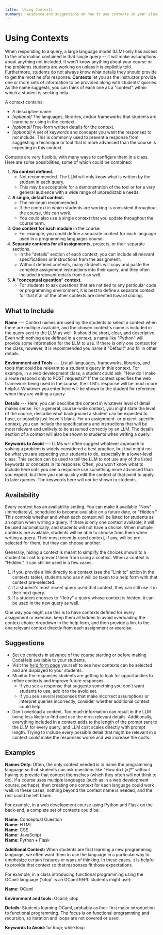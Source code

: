 ```yaml
---
title:  Using Contexts
summary:  Guidance and suggestions on how to use contexts in your class.
---
```


# Using Contexts

When responding to a query, a large language model (LLM) only has access to the information contained in that single query -- it will make assumptions about anything not included.
It won't know anything about your course or the problems students are working on unless it is explicitly told.
Furthermore, students do not always know what details they should provide to get the most helpful response.
**Contexts** let you as the instructor provide one or more sets of information to be provided along with students' queries.
As the name suggests, you can think of each one as a "context" within which a student is seeking help.

A context contains:
- A descriptive name
- *[optional]* The languages, libraries, and/or frameworks that students are learning or using in the context.
- *[optional]* Free-form written details for the context.
- *[optional]* A set of keywords and concepts you want the responses to *not* include.  This is commonly used to prevent a response from suggesting a technique or tool that is more advanced than the course is expecting in this context.

Contexts are very flexible, with many ways to configure them in a class.
Here are some possibilities, some of which could be combined:

1) **No context defined.**
   - Not recommended.  The LLM will only know what is written by the student in each query.
   - This may be acceptable for a demonstration of the tool or for a very general audience with a wide range of unpredictable needs.
1) **A single, default context.**
   - The minimum recommended.
   - If the context in which students are working is consistent throughout the course, this can work.
   - You could also use a single context that you update throughout the course term.
1) **One context for each module** in the course.
   - For example, you could define a separate context for each language used in a programming languages course.
1) **Separate contexts for all assignments,** projects, or their separate sections.
   - In the "details" section of each context, you can include all relevant specifications or instructions from the assignment.
   - Without defined contexts, many students will copy and paste the complete assignment instructions into their query, and they often included irrelevant details from it as well.
1) **A "conceptual question" context.**
   - For students to ask questions that are not tied to any particular code or programming environment, it is best to define a separate context for that if all of the other contexts are oriented toward coding.

## What to Include

**Name** --- Context names are used by the students to select a context when there are multiple available, and the chosen context's name is included in the query sent to the LLM as well.  It should be short, clear, and descriptive.  Even with nothing else defined in a context, a name like "Python" will provide some information for the LLM to use.  If there is only one context for the class, however, it is recommended you name it "Default" and fill in other details.

**Environment and Tools** --- List all languages, frameworks, libraries, and tools that could be relevant to a student's query in this context.  For example, in a web development class, a student could ask, "How do I make a route respond only to POST requests?"  If the context specifies the web framework being used in the course, the LLM's response will be much more helpful.  Whatever you enter here will be shown to the student for reference when they are writing a query.

**Details** --- Here, you can describe the context in whatever level of detail makes sense.  For a general, course-wide context, you might state the level of the course, describe what background a student can be expected to have, or possibly just leave it blank.  For an assignment- or project-specific context, you can include the specifications and instructions that will be most relevant and unlikely to be assumed correctly by an LLM.  The details section of a context will also be shown to students when writing a query.

**Keywords to Avoid** --- LLMs will often suggest whatever approach to solving a problem is widely considered a best practice, but that might not be what you are expecting your students to do, especially in a lower-level class.  This section can be used to tell the LLM to *not* use any of the listed keywords or concepts in its response.  Often, you won't know what to include here until you see a response use something more advanced than you expect, but then you can quickly edit the context at that point to apply to later queries.  The keywords here will *not* be shown to students.

## Availability

Every context has an availability setting.
You can make it available "Now" (immediately), scheduled to become available on a future date, or "Hidden."
This controls whether and when each context will be listed for students as an option when writing a query.
If there is only one context available, it will be used automatically, and students will not have a choice.
When multiple contexts are available, students will be able to choose from them when writing a query.  Their most recently-used context, if any, will be pre-selected for them, but they can choose another.

Generally, hiding a context is meant to simplify the choices shown to a student but not to prevent them from using a context.
When a context is "Hidden," it can still be used in a few cases:

1) If you provide a link directly to a context (see the "Link to" action in the contexts table), students who use it will be taken to a help form with that context pre-selected.
1) If a student's most recent query used that context, they can still use it in their next query.
1) If a student chooses to "Retry" a query whose context is hidden, it can be used in the new query as well.

One way you might use this is to have contexts defined for every assignment or exercise, keep them all hidden to avoid overloading the context choice dropdown in the help form, and then provide a link to the one relevant context directly from each assignment or exercise.

## Suggestions

- Set up contexts in advance of the course starting or before making CodeHelp available to your students.
- Visit the [help form page](/help/) yourself to see how contexts can be selected and are displayed to your students.
- Monitor the responses students are getting to look for opportunities to refine contexts and improve future responses.
  - If you see a response that suggests something you don't want students to use, add it to the avoid set.
  - If you see several responses that make incorrect assumptions or interpret queries incorrectly, consider whether additional context could help.
- Don't overload a context.  Too much information can result in the LLM being less likely to find and use the most relevant details.  Additionally, everything included in a context adds to the length of the prompt sent to the LLM for every query, and LLM cost scales directly with prompt length.  Trying to include every possible detail that might be relevant in a context *could* make the responses worse and *will* increase the costs.

## Examples

**Names Only:** Often, the only context needed is to name the programming language so that students can ask questions like "How do I [x]?" without having to provide that context themselves (which they often will not think to do).  If a course uses multiple languages (such as in a web development course, perhaps), then creating one context for each language could work well.  In these cases, nothing beyond the context name is needed, and the rest could be left blank.

For example, in a web development course using Python and Flask on the back-end, a complete set of contexts could be:

<div class="message mb-1"><div class="message-body content p-3">
<b>Name:</b> Conceptual Question
</div></div>
<div class="message mb-1"><div class="message-body content p-3">
<b>Name:</b> HTML
</div></div>
<div class="message mb-1"><div class="message-body content p-3">
<b>Name:</b> CSS
</div></div>
<div class="message mb-1"><div class="message-body content p-3">
<b>Name:</b> JavaScript
</div></div>
<div class="message"><div class="message-body content p-3">
<b>Name:</b> Python + Flask
</div></div>

**Additional Context:** When students are first learning a new programming language, we often want them to use the language in a particular way to emphasize certain features or ways of thinking.  In these cases, it is helpful to provide that context so that responses fit those expectations.

For example, in a class introducing functional programming using the OCaml language ('utop' is an OCaml REPL students might use):

<div class="message"><div class="message-body content p-3">

**Name:** OCaml

**Environment and tools:** Ocaml; utop

**Details:** Students learning OCaml, probably as their first major introduction to functional programming.  The focus is on functional programming and recursion, so iteration and loops are not covered or used.

**Keywords to Avoid:** for loop; while loop
</div></div>
